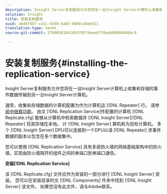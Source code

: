 ```yaml
---
description: Insight Server复制服务允许您将在一台Insight Server计算机上收集和存储的事件数据传输到另一台Insight Server计算机。
solution: Insight
title: 安装复制服务
uuid: a6467d5f-ca1c-4368-ba83-0b6bcabbe511
translation-type: tm+mt
source-git-commit: 27600561841db3705f4eee6ff0aeb8890444bbc9

---
```



# 安装复制服务{#installing-the-replication-service}

Insight Server复制服务允许您将在一台Insight Server计算机上收集和存储的事件数据传输到另一台Insight Server计算机。

通常，收集和存储数据的计算机配置为作为计算机运 [!DNL Repeater] 行。 请参 [阅中继器功能](../../../home/c-inst-svr/c-rptr-fntly/c-rptr-fntly.md)。 由文 [!DNL Replication Service]件配置的计算机 [!DNL Replicate.cfg] 能够从计算机中检索数据并 [!DNL Insight Server][!DNL Repeater] 将其存储在本地。 计 [!DNL Insight Server] 算机称为目标计算机。 多个 [!DNL Insight Server] DPU可以连接到一个DPU以请 [!DNL Repeater] 求事件数据的副本以包含在多个数据集中。

您可以使用 [!DNL Replication Service] 具有多层防火墙的网络基础架构中的防火墙，实现由防火墙隔开的组件之间的单端口到单端口通信。

**安装[!DNL Replication Service]**

该 [!DNL Replicate.cfg] 文件应作为安装的一部分进行 [!DNL Insight Server] 安装。 您可以在安装目录的文 [!DNL Components] 件夹中找到 [!DNL Insight Server] 该文件。 如果您没有此文件，请与Adobe联系。
